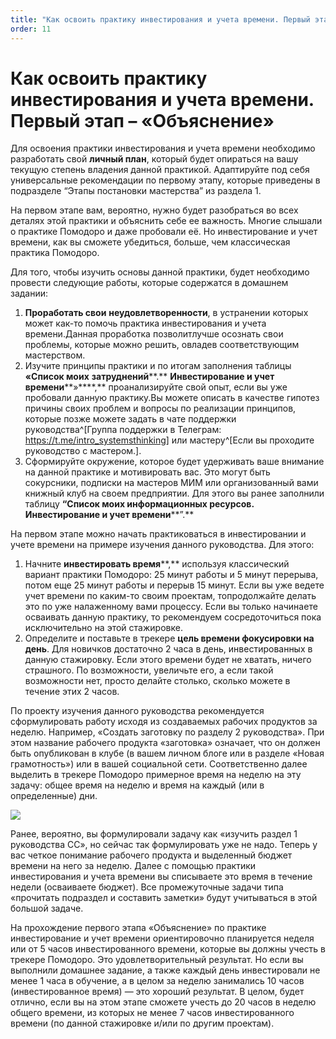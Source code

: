 ```yaml
---
title: "Как освоить практику инвестирования и учета времени. Первый этап – «Объяснение»"
order: 11
---
```


# Как освоить практику инвестирования и учета времени. Первый этап – «Объяснение»

Для освоения практики инвестирования и учета времени необходимо разработать свой **личный план**, который будет опираться на вашу текущую степень владения данной практикой. Адаптируйте под себя универсальные рекомендации по первому этапу, которые приведены в подразделе “Этапы постановки мастерства” из раздела 1.

На первом этапе вам, вероятно, нужно будет разобраться во всех деталях этой практики и объяснить себе ее важность. Многие слышали о практике Помодоро и даже пробовали её. Но инвестирование и учет времени, как вы сможете убедиться, больше, чем классическая практика Помодоро.

Для того, чтобы изучить основы данной практики, будет необходимо провести следующие работы, которые содержатся в домашнем задании:

1. **Проработать свои** **неудовлетворенности**, в устранении которых может как-то помочь практика инвестирования и учета времени.Данная проработка позволитлучше осознать свои проблемы, которые можно решить, овладев соответствующим мастерством.
2. Изучите принципы практики и по итогам заполнения таблицы **«Список моих** **затруднений****.** **Инвестирование и учет времени****»****,** проанализируйте свой опыт, если вы уже пробовали данную практику.Вы можете описать в качестве гипотез причины своих проблем и вопросы по реализации принципов, которые позже можете задать в чате поддержки руководства^[Группа поддержки в Телеграм: <https://t.me/intro_systemsthinking>] или мастеру^[Если вы проходите руководство с мастером.].
3. Сформируйте окружение, которое будет удерживать ваше внимание на данной практике и мотивировать вас. Это могут быть сокурсники, подписки на мастеров МИМ или организованный вами книжный клуб на своем предприятии. Для этого вы ранее заполнили таблицу **“Список моих информационных ресурсов.** **Инвестирование и учет времени****”.**

На первом этапе можно начать практиковаться в инвестировании и учете времени на примере изучения данного руководства. Для этого:

1. Начните **инвестировать время****,** используя классический вариант практики Помодоро: 25 минут работы и 5 минут перерыва, потом еще 25 минут работы и перерыв 15 минут. Если вы уже ведете учет времени по каким-то своим проектам, топродолжайте делать это по уже налаженному вами процессу. Если вы только начинаете осваивать данную практику, то рекомендуем сосредоточиться пока исключительно на этой стажировке.
2. Определите и поставьте в трекере **цель времени фокусировки на день**. Для новичков достаточно 2 часа в день, инвестированных в данную стажировку. Если этого времени будет не хватать, ничего страшного. По возможности, увеличьте его, а если такой возможности нет, просто делайте столько, сколько можете в течение этих 2 часов.

По проекту изучения данного руководства рекомендуется сформулировать работу исходя из создаваемых рабочих продуктов за неделю. Например, «Создать заготовку по разделу 2 руководства». При этом название рабочего продукта «заготовка» означает, что он должен быть опубликован в клубе (в вашем личном блоге или в разделе «Новая грамотность») или в вашей социальной сети. Соответственно далее выделить в трекере Помодоро примерное время на неделю на эту задачу: общее время на неделю и время на каждый (или в определенные) дни.

![](/ru/personal/self-development-methods/0.png)

Ранее, вероятно, вы формулировали задачу как «изучить раздел 1 руководства СС», но сейчас так формулировать уже не надо. Теперь у вас четкое понимание рабочего продукта и выделенный бюджет времени на него за неделю. Далее с помощью практики инвестирования и учета времени вы списываете это время в течение недели (осваиваете бюджет). Все промежуточные задачи типа «прочитать подраздел и составить заметки» будут учитываться в этой большой задаче.

На прохождение первого этапа «Объяснение» по практике инвестирование и учет времени ориентировочно планируется неделя или от 5 часов инвестированного времени, которые вы должны учесть в трекере Помодоро. Это удовлетворительный результат. Но если вы выполнили домашнее задание, а также каждый день инвестировали не менее 1 часа в обучение, а в целом за неделю занимались 10 часов (инвестированное время) — это хороший результат. В целом, будет отлично, если вы на этом этапе сможете учесть до 20 часов в неделю общего времени, из которых не менее 7 часов инвестированного времени (по данной стажировке и/или по другим проектам).